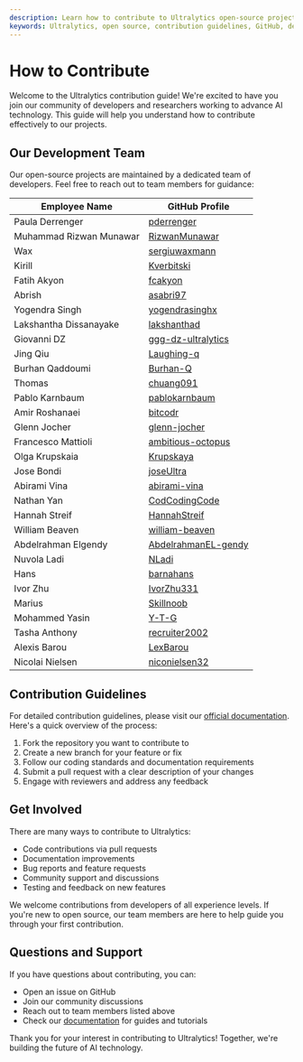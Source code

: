 ```yaml
---
description: Learn how to contribute to Ultralytics open-source projects and connect with our development team. Follow our guidelines to make meaningful contributions to our AI ecosystem.
keywords: Ultralytics, open source, contribution guidelines, GitHub, development team, AI, machine learning, collaboration
---
```


# How to Contribute

Welcome to the Ultralytics contribution guide! We're excited to have you join our community of developers and researchers working to advance AI technology. This guide will help you understand how to contribute effectively to our projects.

## Our Development Team

Our open-source projects are maintained by a dedicated team of developers. Feel free to reach out to team members for guidance:

| Employee Name | GitHub Profile |
|--------------|----------------|
| Paula Derrenger | [pderrenger](https://github.com/pderrenger) |
| Muhammad Rizwan Munawar | [RizwanMunawar](https://github.com/RizwanMunawar) |
| Wax | [sergiuwaxmann](https://github.com/sergiuwaxmann) |
| Kirill | [Kverbitski](https://github.com/Kverbitski) |
| Fatih Akyon | [fcakyon](https://github.com/fcakyon) |
| Abrish | [asabri97](https://github.com/asabri97) |
| Yogendra Singh | [yogendrasinghx](https://github.com/yogendrasinghx) |
| Lakshantha Dissanayake | [lakshanthad](https://github.com/lakshanthad) |
| Giovanni DZ | [ggg-dz-ultralytics](https://github.com/ggg-dz-ultralytics) |
| Jing Qiu | [Laughing-q](https://github.com/Laughing-q) |
| Burhan Qaddoumi | [Burhan-Q](https://github.com/Burhan-Q) |
| Thomas | [chuang091](https://github.com/chuang091) |
| Pablo Karnbaum | [pablokarnbaum](https://github.com/pablokarnbaum) |
| Amir Roshanaei | [bitcodr](https://github.com/bitcodr) |
| Glenn Jocher | [glenn-jocher](https://github.com/glenn-jocher) |
| Francesco Mattioli | [ambitious-octopus](https://github.com/ambitious-octopus) |
| Olga Krupskaia | [Krupskaya](https://github.com/Krupskaya) |
| Jose Bondi | [joseUltra](https://github.com/joseUltra) |
| Abirami Vina | [abirami-vina](https://github.com/abirami-vina) |
| Nathan Yan | [CodCodingCode](https://github.com/CodCodingCode) |
| Hannah Streif | [HannahStreif](https://github.com/HannahStreif) |
| William Beaven | [william-beaven](https://github.com/william-beaven) |
| Abdelrahman Elgendy | [AbdelrahmanEL-gendy](https://github.com/AbdelrahmanEL-gendy) |
| Nuvola Ladi | [NLadi](https://github.com/NLadi) |
| Hans | [barnahans](https://github.com/barnahans) |
| Ivor Zhu | [IvorZhu331](https://github.com/IvorZhu331) |
| Marius | [Skillnoob](https://github.com/Skillnoob) |
| Mohammed Yasin | [Y-T-G](https://github.com/Y-T-G) |
| Tasha Anthony | [recruiter2002](https://github.com/recruiter2002) |
| Alexis Barou | [LexBarou](https://github.com/LexBarou) |
| Nicolai Nielsen | [niconielsen32](https://github.com/niconielsen32) |

## Contribution Guidelines

For detailed contribution guidelines, please visit our [official documentation](https://docs.ultralytics.com/help/contribute). Here's a quick overview of the process:

1. Fork the repository you want to contribute to
2. Create a new branch for your feature or fix
3. Follow our coding standards and documentation requirements
4. Submit a pull request with a clear description of your changes
5. Engage with reviewers and address any feedback

## Get Involved

There are many ways to contribute to Ultralytics:

- Code contributions via pull requests
- Documentation improvements
- Bug reports and feature requests
- Community support and discussions
- Testing and feedback on new features

We welcome contributions from developers of all experience levels. If you're new to open source, our team members are here to help guide you through your first contribution.

## Questions and Support

If you have questions about contributing, you can:

- Open an issue on GitHub
- Join our community discussions
- Reach out to team members listed above
- Check our [documentation](https://docs.ultralytics.com) for guides and tutorials

Thank you for your interest in contributing to Ultralytics! Together, we're building the future of AI technology.
